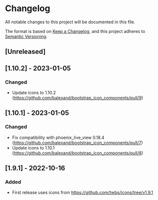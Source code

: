 # Changelog

All notable changes to this project will be documented in this file.

The format is based on [Keep a Changelog](https://keepachangelog.com/en/1.0.0/),
and this project adheres to [Semantic Versioning](https://semver.org/spec/v2.0.0.html).

## [Unreleased]

## [1.10.2] - 2023-01-05

### Changed

- Update icons to 1.10.2 (https://github.com/balexand/bootstrap_icon_components/pull/9)

## [1.10.1] - 2023-01-05

### Changed

- Fix compatibility with phoenix_live_view 0.18.4 (https://github.com/balexand/bootstrap_icon_components/pull/7)
- Update icons to 1.10.1 (https://github.com/balexand/bootstrap_icon_components/pull/8)


## [1.9.1] - 2022-10-16

### Added

- First release uses icons from https://github.com/twbs/icons/tree/v1.9.1
